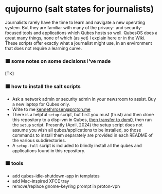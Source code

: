qujourno (salt states for journalists)
=========================

Journalists rarely have the time to learn and navigate a new operating system. But they are familiar with many of the privacy- and security-focused tools and applications which Qubes hosts so well. QubesOS does a great many things, none of which (as yet) I explain here or in the Wiki. These scripts offer exactly what a journalist might use, in an environment that does not require a learning curve.

### 🟧 some notes on some decisions I've made

[TK]

### 🟧 how to install the salt scripts
 - Ask a network admin or security admin in your newsroom to assist. Buy a new laptop for Qubes only.
 - Write to me kennethrrosen@proton.me
 - There is a helpful `setup` script, but first you must (trust) and then clone this repository to a disp-vm in Qubes, [then transfer to dom0](https://www.qubes-os.org/doc/how-to-copy-from-dom0/#copying-to-dom0), then run the `setup` script. Presently (April, 2024) the setup script does not assume you wish all qubes/applications to be installed, so those commands to install them separately are provided in each README of the various subdirectories.
 - A `setup-full` script is included to blindly install all the qubes and applications found in this repository. 

### 🟧 tools
 - add qubes-idle-shutdown-app in templates
 - add Mac-inspired XFCE tray
 - remove/replace gnome-keyring prompt in proton-vpn
